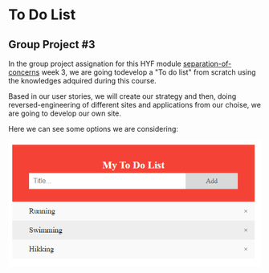 # To Do List

## Group Project #3

In the group project assignation for this HYF module [separation-of-concerns](https://github.com/HackYourFutureBelgium/separation-of-concerns) week 3, we are going todevelop a "To do list" from scratch using the knowledges adquired during this course. 

Based in  our user stories, we will create our strategy and then, doing reversed-engineering of different sites and applications from our choise, we are going to develop our own site. 

Here we can see some options we are considering:

![option-1](public/../../client/public/screenshot-www.w3schools.com-2021.08.16-17_07_05.png)